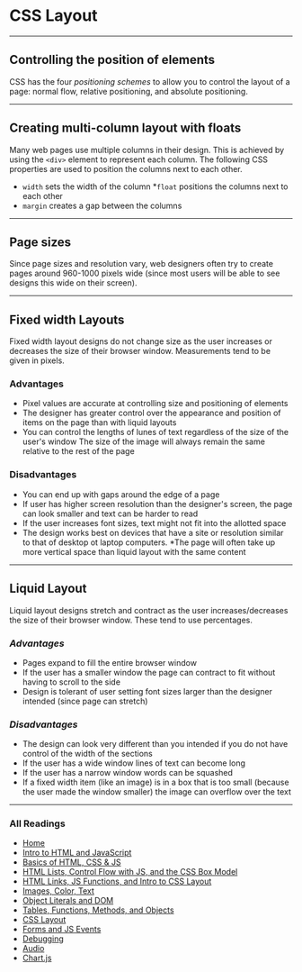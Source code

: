 # CSS Layout

***

## Controlling the position of elements

CSS has the four *positioning schemes* to allow you to control the layout of a page: normal flow, relative positioning, and absolute positioning.

***

## Creating multi-column layout with floats

Many web pages use multiple columns in their design. This is achieved by using the `<div>` element to represent each column. The following CSS properties are used to position the columns next to each other.

* `width` sets the width of the column
*`float` positions the columns next to each other
* `margin` creates a gap between the columns

***

## Page sizes

Since page sizes and resolution vary, web designers often try to create pages around 960-1000 pixels wide (since most users will be able to see designs this wide on their screen).

***

## Fixed width Layouts

Fixed width layout designs do not change size as the user increases or decreases the size of their browser window. Measurements tend to be given in pixels.

### **Advantages**

* Pixel values are accurate at controlling size and positioning of elements
* The designer has greater control over the appearance and position of items on the page than with liquid layouts
* You can control the lengths of lunes of text regardless of the size of the user's window
The size of the image will always remain the same relative to the rest of the page

### **Disadvantages**

* You can end up with gaps around the edge of a page
* If user has higher screen resolution than the designer's screen, the page can look smaller and text can be harder to read
* If the user increases font sizes, text might not fit into the allotted space
* The design works best on devices that have a site or resolution similar to that of desktop ot laptop computers.
*The page will often take up more vertical space than liquid layout with the same content

***

## Liquid Layout

Liquid layout designs stretch and contract as the user increases/decreases the size of their browser window. These tend to use percentages.

### *Advantages*

* Pages expand to fill the entire browser window
* If the user has a smaller window the page can contract to fit without having to scroll to the side
* Design is tolerant of user setting font sizes larger than the designer intended (since page can stretch)

### *Disadvantages*

* The design can look very different than you intended if you do not have control of the width of the sections
* If the user has a wide window lines of text can become long
* If the user has a narrow window words can be squashed
* If a fixed width item (like an image) is in a box that is too small (because the user made the window smaller) the image can overflow over the text

***

### All Readings

* [Home](README.md)
* [Intro to HTML and JavaScript](class-01.md)
* [Basics of HTML, CSS & JS](class-02.md)
* [HTML Lists, Control Flow with JS, and the CSS Box Model](class-03.md)
* [HTML Links, JS Functions, and Intro to CSS Layout](class-04.md)
* [Images, Color, Text](class-05.md)
* [Object Literals and DOM](class-06.md)
* [Tables, Functions, Methods, and Objects](class-07.md)
* [CSS Layout](class-08.md)
* [Forms and JS Events](class-09.md)
* [Debugging](class-10.md)
* [Audio](class-11.md)
* [Chart.js](class-12.md)
